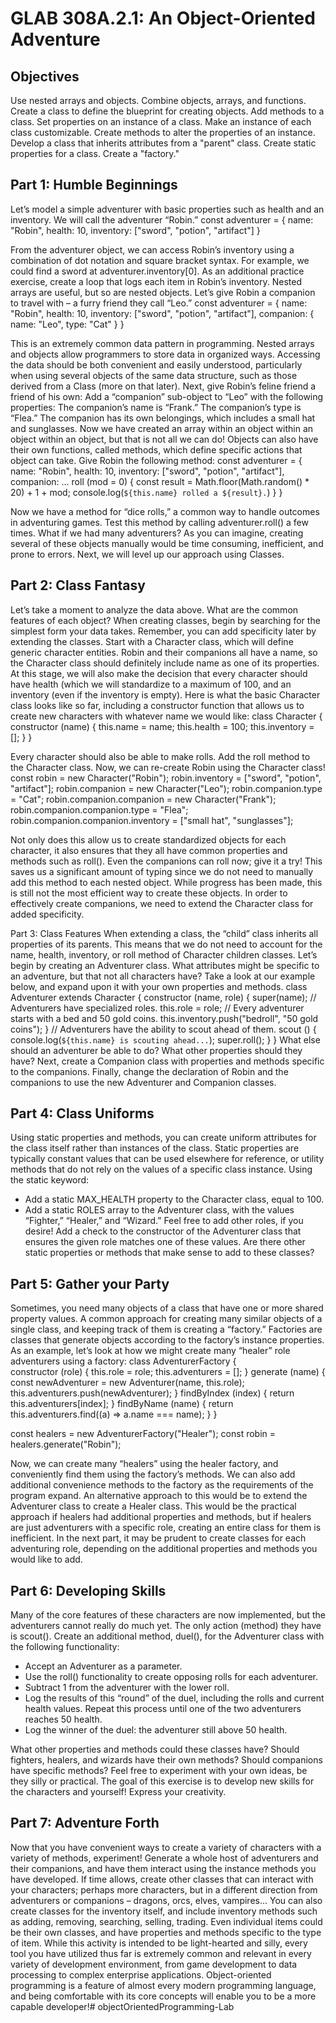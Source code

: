 # GLAB 308A.2.1: An Object-Oriented Adventure

## Objectives

Use nested arrays and objects.
Combine objects, arrays, and functions.
Create a class to define the blueprint for creating objects.
Add methods to a class.
Set properties on an instance of a class.
Make an instance of each class customizable.
Create methods to alter the properties of an instance.
Develop a class that inherits attributes from a "parent" class.
Create static properties for a class.
Create a "factory."

## Part 1: Humble Beginnings

Let’s model a simple adventurer with basic properties such as health and an inventory.
We will call the adventurer “Robin.”
const adventurer = {
    name: "Robin",
    health: 10,
    inventory: ["sword", "potion", "artifact"]
    }

From the adventurer object, we can access Robin’s inventory using a combination of dot notation and square bracket syntax. For example, we could find a sword at adventurer.inventory[0].
As an additional practice exercise, create a loop that logs each item in Robin’s inventory.
Nested arrays are useful, but so are nested objects. Let’s give Robin a companion to travel with – a furry friend they call “Leo.”
const adventurer = {
    name: "Robin",
    health: 10,
    inventory: ["sword", "potion", "artifact"],
    companion: {
        name: "Leo",
        type: "Cat"
    }
    }

This is an extremely common data pattern in programming. Nested arrays and objects allow programmers to store data in organized ways. Accessing the data should be both convenient and easily understood, particularly when using several objects of the same data structure, such as those derived from a Class (more on that later).
Next, give Robin’s feline friend a friend of his own:
Add a “companion” sub-object to “Leo” with the following properties:
The companion’s name is “Frank.”
The companion’s type is “Flea.”
The companion has its own belongings, which includes a small hat and sunglasses.
Now we have created an array within an object within an object within an object, but that is not all we can do! Objects can also have their own functions, called methods, which define specific actions that object can take.
Give Robin the following method:
const adventurer = {
    name: "Robin",
    health: 10,
    inventory: ["sword", "potion", "artifact"],
    companion: ...
    roll (mod = 0) {
    const result = Math.floor(Math.random() \* 20) + 1 + mod;
    console.log(`${this.name} rolled a ${result}.`)
    }
    }

Now we have a method for “dice rolls,” a common way to handle outcomes in adventuring games. Test this method by calling adventurer.roll() a few times.
What if we had many adventurers? As you can imagine, creating several of these objects manually would be time consuming, inefficient, and prone to errors.
Next, we will level up our approach using Classes.

## Part 2: Class Fantasy
Let’s take a moment to analyze the data above. What are the common features of each object?
When creating classes, begin by searching for the simplest form your data takes. Remember, you can add specificity later by extending the classes.
Start with a Character class, which will define generic character entities. Robin and their companions all have a name, so the Character class should definitely include name as one of its properties. At this stage, we will also make the decision that every character should have health (which we will standardize to a maximum of 100, and an inventory (even if the inventory is empty).
Here is what the basic Character class looks like so far, including a constructor function that allows us to create new characters with whatever name we would like:
class Character {
  constructor (name) {
    this.name = name;
    this.health = 100;
    this.inventory = [];
  }
}

Every character should also be able to make rolls. Add the roll method to the Character class.
Now, we can re-create Robin using the Character class!
    const robin = new Character("Robin");
    robin.inventory = ["sword", "potion", "artifact"];
    robin.companion = new Character("Leo");
    robin.companion.type = "Cat";
    robin.companion.companion = new Character("Frank");
    robin.companion.companion.type = "Flea";
    robin.companion.companion.inventory = ["small hat", "sunglasses"];

Not only does this allow us to create standardized objects for each character, it also ensures that they all have common properties and methods such as roll(). Even the companions can roll now; give it a try! This saves us a significant amount of typing since we do not need to manually add this method to each nested object.
While progress has been made, this is still not the most efficient way to create these objects. In order to effectively create companions, we need to extend the Character class for added specificity.

Part 3: Class Features
When extending a class, the “child” class inherits all properties of its parents. This means that we do not need to account for the name, health, inventory, or roll method of Character children classes.
Let’s begin by creating an Adventurer class. What attributes might be specific to an adventure, but that not all characters have? Take a look at our example below, and expand upon it with your own properties and methods.
class Adventurer extends Character {
  constructor (name, role) {
    super(name);
    // Adventurers have specialized roles.
    this.role = role;
    // Every adventurer starts with a bed and 50 gold coins.
    this.inventory.push("bedroll", "50 gold coins");
  }
  // Adventurers have the ability to scout ahead of them.
  scout () {
    console.log(`${this.name} is scouting ahead...`);
    super.roll();
  }
}
What else should an adventurer be able to do? What other properties should they have?
Next, create a Companion class with properties and methods specific to the companions.
Finally, change the declaration of Robin and the companions to use the new Adventurer and Companion classes.

## Part 4: Class Uniforms
Using static properties and methods, you can create uniform attributes for the class itself rather than instances of the class. Static properties are typically constant values that can be used elsewhere for reference, or utility methods that do not rely on the values of a specific class instance.
Using the static keyword:
* Add a static MAX_HEALTH property to the Character class, equal to 100.
* Add a static ROLES array to the Adventurer class, with the values “Fighter,” “Healer,” and “Wizard.” Feel free to add other roles, if you desire!
    Add a check to the constructor of the Adventurer class that ensures the given role matches one of these values.
Are there other static properties or methods that make sense to add to these classes?

## Part 5: Gather your Party
Sometimes, you need many objects of a class that have one or more shared property values. A common approach for creating many similar objects of a single class, and keeping track of them is creating a “factory.”
Factories are classes that generate objects according to the factory’s instance properties.
As an example, let’s look at how we might create many “healer” role adventurers using a factory:
class AdventurerFactory {  
  constructor (role) {
    this.role = role;
    this.adventurers = [];
  }
  generate (name) {
    const newAdventurer = new Adventurer(name, this.role);
    this.adventurers.push(newAdventurer);
  }
  findByIndex (index) {
    return this.adventurers[index];
  }
  findByName (name) {
    return this.adventurers.find((a) => a.name === name);
  }
}

const healers = new AdventurerFactory("Healer");
const robin = healers.generate("Robin");

Now, we can create many “healers” using the healer factory, and conveniently find them using the factory’s methods. We can also add additional convenience methods to the factory as the requirements of the program expand.
An alternative approach to this would be to extend the Adventurer class to create a Healer class. This would be the practical approach if healers had additional properties and methods, but if healers are just adventurers with a specific role, creating an entire class for them is inefficient.
In the next part, it may be prudent to create classes for each adventuring role, depending on the additional properties and methods you would like to add.

## Part 6: Developing Skills
Many of the core features of these characters are now implemented, but the adventurers cannot  really do much yet. The only action (method) they have is scout().
Create an additional method, duel(), for the Adventurer class with the following functionality:
* Accept an Adventurer as a parameter.
* Use the roll() functionality to create opposing rolls for each adventurer.
* Subtract 1 from the adventurer with the lower roll.
* Log the results of this “round” of the duel, including the rolls and current health values.
Repeat this process until one of the two adventurers reaches 50 health.
* Log the winner of the duel: the adventurer still above 50 health.

What other properties and methods could these classes have? Should fighters, healers, and wizards have their own methods? Should companions have specific methods?
Feel free to experiment with your own ideas, be they silly or practical. The goal of this exercise is to develop new skills for the characters and yourself! Express your creativity.

## Part 7: Adventure Forth
Now that you have convenient ways to create a variety of characters with a variety of methods, experiment! Generate a whole host of adventurers and their companions, and have them interact using the instance methods you have developed.
If time allows, create other classes that can interact with your characters; perhaps more characters, but in a different direction from adventurers or companions – dragons, orcs, elves, vampires...
You can also create classes for the inventory itself, and include inventory methods such as adding, removing, searching, selling, trading. Even individual items could be their own classes, and have properties and methods specific to the type of item.
While this activity is intended to be light-hearted and silly, every tool you have utilized thus far is extremely common and relevant in every variety of development environment, from game development to data processing to complex enterprise applications.
Object-oriented programming is a feature of almost every modern programming language, and being comfortable with its core concepts will enable you to be a more capable developer!# objectOrientedProgramming-Lab
